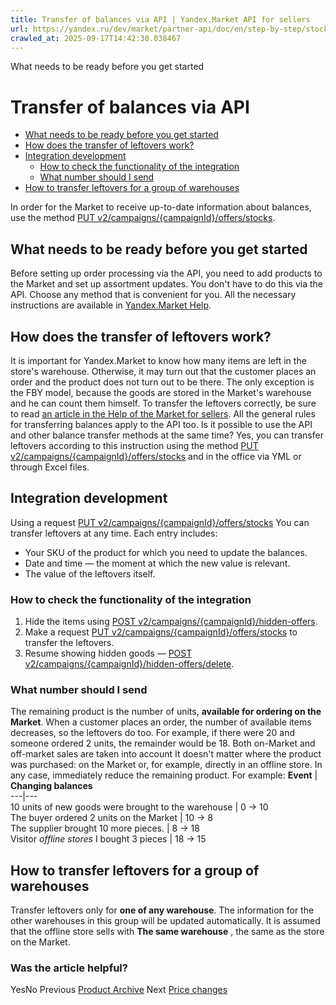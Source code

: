 ```yaml
---
title: Transfer of balances via API | Yandex.Market API for sellers
url: https://yandex.ru/dev/market/partner-api/doc/en/step-by-step/stocks
crawled_at: 2025-09-17T14:42:30.038467
---
```


What needs to be ready before you get started
# Transfer of balances via API
  * [What needs to be ready before you get started](https://yandex.ru/dev/market/partner-api/doc/en/step-by-step/en/step-by-step/stocks#before-you-start)
  * [How does the transfer of leftovers work?](https://yandex.ru/dev/market/partner-api/doc/en/step-by-step/en/step-by-step/stocks#details)
  * [Integration development](https://yandex.ru/dev/market/partner-api/doc/en/step-by-step/en/step-by-step/stocks#getting-it-done)
    * [How to check the functionality of the integration](https://yandex.ru/dev/market/partner-api/doc/en/step-by-step/en/step-by-step/stocks#check)
    * [What number should I send](https://yandex.ru/dev/market/partner-api/doc/en/step-by-step/en/step-by-step/stocks#count)
  * [How to transfer leftovers for a group of warehouses](https://yandex.ru/dev/market/partner-api/doc/en/step-by-step/en/step-by-step/stocks#warehouse-group)


In order for the Market to receive up-to-date information about balances, use the method [PUT v2/campaigns/{campaignId}/offers/stocks](https://yandex.ru/dev/market/partner-api/doc/en/step-by-step/en/reference/stocks/updateStocks).
##  [](https://yandex.ru/dev/market/partner-api/doc/en/step-by-step/en/step-by-step/stocks#before-you-start)What needs to be ready before you get started
Before setting up order processing via the API, you need to add products to the Market and set up assortment updates. You don't have to do this via the API. Choose any method that is convenient for you. All the necessary instructions are available in [Yandex.Market Help](https://yandex.ru/support/marketplace/assortment/index.html).
##  [](https://yandex.ru/dev/market/partner-api/doc/en/step-by-step/en/step-by-step/stocks#details)How does the transfer of leftovers work?
It is important for Yandex.Market to know how many items are left in the store's warehouse. Otherwise, it may turn out that the customer places an order and the product does not turn out to be there. The only exception is the FBY model, because the goods are stored in the Market's warehouse and he can count them himself.
To transfer the leftovers correctly, be sure to read [an article in the Help of the Market for sellers](https://yandex.ru/support/marketplace/assortment/operations/stocks.html). All the general rules for transferring balances apply to the API too.
Is it possible to use the API and other balance transfer methods at the same time?
Yes, you can transfer leftovers according to this instruction using the method [PUT v2/campaigns/{campaignId}/offers/stocks](https://yandex.ru/dev/market/partner-api/doc/en/step-by-step/en/reference/stocks/updateStocks) and in the office via YML or through Excel files.
##  [](https://yandex.ru/dev/market/partner-api/doc/en/step-by-step/en/step-by-step/stocks#getting-it-done)Integration development
Using a request [PUT v2/campaigns/{campaignId}/offers/stocks](https://yandex.ru/dev/market/partner-api/doc/en/step-by-step/en/reference/stocks/updateStocks) You can transfer leftovers at any time.
Each entry includes:
  * Your SKU of the product for which you need to update the balances.
  * Date and time — the moment at which the new value is relevant.
  * The value of the leftovers itself.


###  [](https://yandex.ru/dev/market/partner-api/doc/en/step-by-step/en/step-by-step/stocks#check)How to check the functionality of the integration
  1. Hide the items using [POST v2/campaigns/{campaignId}/hidden-offers](https://yandex.ru/dev/market/partner-api/doc/en/step-by-step/en/reference/assortment/addHiddenOffers).
  2. Make a request [PUT v2/campaigns/{campaignId}/offers/stocks](https://yandex.ru/dev/market/partner-api/doc/en/step-by-step/en/reference/stocks/updateStocks) to transfer the leftovers.
  3. Resume showing hidden goods — [POST v2/campaigns/{campaignId}/hidden-offers/delete](https://yandex.ru/dev/market/partner-api/doc/en/step-by-step/en/reference/assortment/deleteHiddenOffers).


###  [](https://yandex.ru/dev/market/partner-api/doc/en/step-by-step/en/step-by-step/stocks#count)What number should I send
The remaining product is the number of units, **available for ordering on the Market**.
When a customer places an order, the number of available items decreases, so the leftovers do too. For example, if there were 20 and someone ordered 2 units, the remainder would be 18.
Both on-Market and off-market sales are taken into account
It doesn't matter where the product was purchased: on the Market or, for example, directly in an offline store. In any case, immediately reduce the remaining product.
For example:
**Event** |  **Changing balances**  
---|---  
10 units of new goods were brought to the warehouse |  0 → 10  
The buyer ordered 2 units on the Market |  10 → 8  
The supplier brought 10 more pieces. |  8 → 18  
Visitor _offline stores_ I bought 3 pieces |  18 → 15  
##  [](https://yandex.ru/dev/market/partner-api/doc/en/step-by-step/en/step-by-step/stocks#warehouse-group)How to transfer leftovers for a group of warehouses
Transfer leftovers only for **one of any warehouse**. The information for the other warehouses in this group will be updated automatically.
It is assumed that the offline store sells with **The same warehouse** , the same as the store on the Market.
### Was the article helpful?
YesNo
Previous
[Product Archive](https://yandex.ru/dev/market/partner-api/doc/en/step-by-step/en/step-by-step/assortment-archive)
Next
[Price changes](https://yandex.ru/dev/market/partner-api/doc/en/step-by-step/en/step-by-step/assortment-change-prices)
